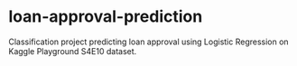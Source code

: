 # loan-approval-prediction
Classification project predicting loan approval using Logistic Regression on Kaggle Playground S4E10 dataset.
